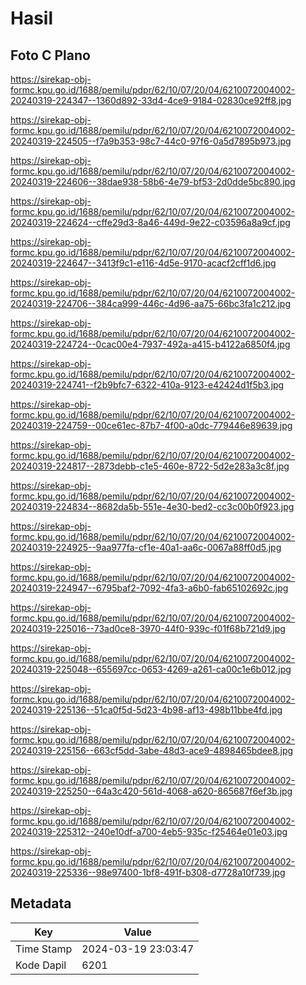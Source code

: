 # Hasil

## Foto C Plano

https://sirekap-obj-formc.kpu.go.id/1688/pemilu/pdpr/62/10/07/20/04/6210072004002-20240319-224347--1360d892-33d4-4ce9-9184-02830ce92ff8.jpg

https://sirekap-obj-formc.kpu.go.id/1688/pemilu/pdpr/62/10/07/20/04/6210072004002-20240319-224505--f7a9b353-98c7-44c0-97f6-0a5d7895b973.jpg

https://sirekap-obj-formc.kpu.go.id/1688/pemilu/pdpr/62/10/07/20/04/6210072004002-20240319-224606--38dae938-58b6-4e79-bf53-2d0dde5bc890.jpg

https://sirekap-obj-formc.kpu.go.id/1688/pemilu/pdpr/62/10/07/20/04/6210072004002-20240319-224624--cffe29d3-8a46-449d-9e22-c03596a8a9cf.jpg

https://sirekap-obj-formc.kpu.go.id/1688/pemilu/pdpr/62/10/07/20/04/6210072004002-20240319-224647--3413f9c1-e116-4d5e-9170-acacf2cff1d6.jpg

https://sirekap-obj-formc.kpu.go.id/1688/pemilu/pdpr/62/10/07/20/04/6210072004002-20240319-224706--384ca999-446c-4d96-aa75-66bc3fa1c212.jpg

https://sirekap-obj-formc.kpu.go.id/1688/pemilu/pdpr/62/10/07/20/04/6210072004002-20240319-224724--0cac00e4-7937-492a-a415-b4122a6850f4.jpg

https://sirekap-obj-formc.kpu.go.id/1688/pemilu/pdpr/62/10/07/20/04/6210072004002-20240319-224741--f2b9bfc7-6322-410a-9123-e42424d1f5b3.jpg

https://sirekap-obj-formc.kpu.go.id/1688/pemilu/pdpr/62/10/07/20/04/6210072004002-20240319-224759--00ce61ec-87b7-4f00-a0dc-779446e89639.jpg

https://sirekap-obj-formc.kpu.go.id/1688/pemilu/pdpr/62/10/07/20/04/6210072004002-20240319-224817--2873debb-c1e5-460e-8722-5d2e283a3c8f.jpg

https://sirekap-obj-formc.kpu.go.id/1688/pemilu/pdpr/62/10/07/20/04/6210072004002-20240319-224834--8682da5b-551e-4e30-bed2-cc3c00b0f923.jpg

https://sirekap-obj-formc.kpu.go.id/1688/pemilu/pdpr/62/10/07/20/04/6210072004002-20240319-224925--9aa977fa-cf1e-40a1-aa6c-0067a88ff0d5.jpg

https://sirekap-obj-formc.kpu.go.id/1688/pemilu/pdpr/62/10/07/20/04/6210072004002-20240319-224947--6795baf2-7092-4fa3-a6b0-fab65102692c.jpg

https://sirekap-obj-formc.kpu.go.id/1688/pemilu/pdpr/62/10/07/20/04/6210072004002-20240319-225016--73ad0ce8-3970-44f0-939c-f01f68b721d9.jpg

https://sirekap-obj-formc.kpu.go.id/1688/pemilu/pdpr/62/10/07/20/04/6210072004002-20240319-225048--655697cc-0653-4269-a261-ca00c1e6b012.jpg

https://sirekap-obj-formc.kpu.go.id/1688/pemilu/pdpr/62/10/07/20/04/6210072004002-20240319-225136--51ca0f5d-5d23-4b98-af13-498b11bbe4fd.jpg

https://sirekap-obj-formc.kpu.go.id/1688/pemilu/pdpr/62/10/07/20/04/6210072004002-20240319-225156--663cf5dd-3abe-48d3-ace9-4898465bdee8.jpg

https://sirekap-obj-formc.kpu.go.id/1688/pemilu/pdpr/62/10/07/20/04/6210072004002-20240319-225250--64a3c420-561d-4068-a620-865687f6ef3b.jpg

https://sirekap-obj-formc.kpu.go.id/1688/pemilu/pdpr/62/10/07/20/04/6210072004002-20240319-225312--240e10df-a700-4eb5-935c-f25464e01e03.jpg

https://sirekap-obj-formc.kpu.go.id/1688/pemilu/pdpr/62/10/07/20/04/6210072004002-20240319-225336--98e97400-1bf8-491f-b308-d7728a10f739.jpg


## Metadata

| Key        | Value               |
| ---------- | ------------------- |
| Time Stamp | 2024-03-19 23:03:47 |
| Kode Dapil | 6201                |



